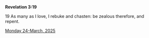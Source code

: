 **Revelation 3:19**

19 As many as I love, I rebuke and chasten: be zealous therefore, and repent.

[Monday 24-March, 2025](https://getbible.net/kjv/Revelation/3/19)
